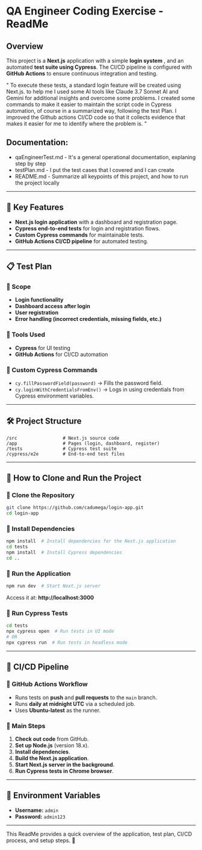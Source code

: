 # QA Engineer Coding Exercise - ReadMe

## Overview
This project is a **Next.js** application with a simple **login system** ,
and an automated **test suite using Cypress**. 
The CI/CD pipeline is configured with **GitHub Actions** to ensure continuous integration and testing.

"
To execute these tests, a standard login feature will be created using Next.js. to help me I used some AI tools like Claude 3.7 Sonnet AI and Gemini for additional insights and overcome some problems.
I created some commands to make it easier to maintain the script code in Cypress automation, of course in a summarized way, following the test Plan.
I improved the Github actions CI/CD code so that it collects evidence that makes it easier for me to identify where the problem is.
"

## Documentation:
- qaEngineerTest.md - It's a general operational documentation, explaning step by step 
- testPlan.md - I put the test cases that I covered and I can create
- README.md - Summarize all keypoints of this project, and how to run the project locally

---

## 📌 Key Features
- **Next.js login application** with a dashboard and registration page.
- **Cypress end-to-end tests** for login and registration flows.
- **Custom Cypress commands** for maintainable tests.
- **GitHub Actions CI/CD pipeline** for automated testing.

---

## 📋 Test Plan
### 🔹 Scope
- **Login functionality**
- **Dashboard access after login**
- **User registration**
- **Error handling (incorrect credentials, missing fields, etc.)**

### 🔹 Tools Used
- **Cypress** for UI testing
- **GitHub Actions** for CI/CD automation

### 🔹 Custom Cypress Commands
- `cy.fillPasswordField(password)` → Fills the password field.
- `cy.loginWithCredentialsFromEnv()` → Logs in using credentials from Cypress environment variables.

---

## 🛠️ Project Structure
```
/src                 # Next.js source code
/app                 # Pages (login, dashboard, register)
/tests               # Cypress test suite
/cypress/e2e         # End-to-end test files
```

---

## 🚀 How to Clone and Run the Project

### 🔹 Clone the Repository
```sh
git clone https://github.com/cadumega/login-app.git
cd login-app
```

### 🔹 Install Dependencies
```sh
npm install  # Install dependencies for the Next.js application
cd tests
npm install  # Install Cypress dependencies
cd ..
```

### 🔹 Run the Application
```sh
npm run dev  # Start Next.js server
```
Access it at: **http://localhost:3000**

### 🔹 Run Cypress Tests
```sh
cd tests
npx cypress open  # Run tests in UI mode
# OR
npx cypress run  # Run tests in headless mode
```

---

## 🔄 CI/CD Pipeline
### 🔹 GitHub Actions Workflow
- Runs tests on **push** and **pull requests** to the `main` branch.
- Runs **daily at midnight UTC** via a scheduled job.
- Uses **Ubuntu-latest** as the runner.

### 🔹 Main Steps
1. **Check out code** from GitHub.
2. **Set up Node.js** (version 18.x).
3. **Install dependencies**.
4. **Build the Next.js application**.
5. **Start Next.js server in the background**.
6. **Run Cypress tests in Chrome browser**.

---

## 📌 Environment Variables
- **Username:** `admin`
- **Password:** `admin123`

---

This ReadMe provides a quick overview of the application, test plan, CI/CD process, and setup steps. 🚀

